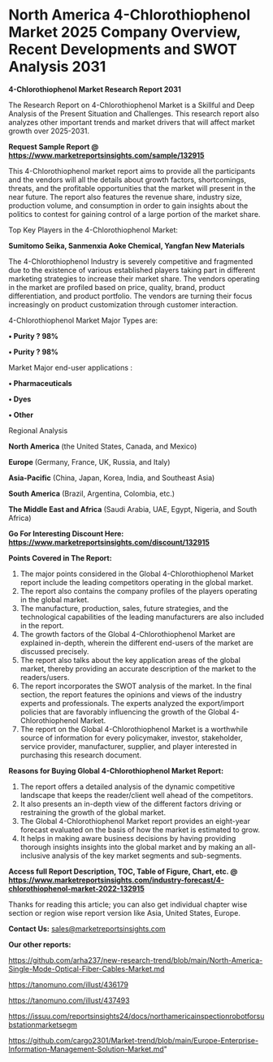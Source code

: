 # North America 4-Chlorothiophenol Market 2025 Company Overview, Recent Developments and SWOT Analysis 2031

<strong>4-Chlorothiophenol Market Research Report 2031</strong>

The Research Report on 4-Chlorothiophenol Market is a Skillful and Deep Analysis of the Present Situation and Challenges. This research report also analyzes other important trends and market drivers that will affect market growth over 2025-2031.

<strong>Request Sample Report @ <a href=https://www.marketreportsinsights.com/sample/132915>https://www.marketreportsinsights.com/sample/132915</a></strong>

This 4-Chlorothiophenol market report aims to provide all the participants and the vendors will all the details about growth factors, shortcomings, threats, and the profitable opportunities that the market will present in the near future. The report also features the revenue share, industry size, production volume, and consumption in order to gain insights about the politics to contest for gaining control of a large portion of the market share.

Top Key Players in the 4-Chlorothiophenol Market:

<strong>Sumitomo Seika, Sanmenxia Aoke Chemical, Yangfan New Materials</strong>

The 4-Chlorothiophenol Industry is severely competitive and fragmented due to the existence of various established players taking part in different marketing strategies to increase their market share. The vendors operating in the market are profiled based on price, quality, brand, product differentiation, and product portfolio. The vendors are turning their focus increasingly on product customization through customer interaction.

4-Chlorothiophenol Market Major Types are:

<strong>• Purity ? 98%

• Purity ? 98%</strong>

Market Major end-user applications :

<strong>• Pharmaceuticals

• Dyes

• Other</strong>

Regional Analysis

</u><strong><b>North America</b></strong> (the United States, Canada, and Mexico)

<strong><b>Europe </b></strong>(Germany, France, UK, Russia, and Italy)

<strong><b>Asia-Pacific</b></strong> (China, Japan, Korea, India, and Southeast Asia)

<strong><b>South America</b></strong> (Brazil, Argentina, Colombia, etc.)

<strong><b>The Middle East and Africa</b></strong> (Saudi Arabia, UAE, Egypt, Nigeria, and South Africa)

<strong>Go For Interesting Discount Here: <a href=https://www.marketreportsinsights.com/discount/132915>https://www.marketreportsinsights.com/discount/132915</a></strong>

<strong>Points Covered in The Report:</strong>
<ol>
  <li>The major points considered in the Global 4-Chlorothiophenol Market report include the leading competitors operating in the global market.</li>
  <li>The report also contains the company profiles of the players operating in the global market.</li>
  <li>The manufacture, production, sales, future strategies, and the technological capabilities of the leading manufacturers are also included in the report.</li>
  <li>The growth factors of the Global 4-Chlorothiophenol Market are explained in-depth, wherein the different end-users of the market are discussed precisely.</li>
  <li>The report also talks about the key application areas of the global market, thereby providing an accurate description of the market to the readers/users.</li>
  <li>The report incorporates the SWOT analysis of the market. In the final section, the report features the opinions and views of the industry experts and professionals. The experts analyzed the export/import policies that are favorably influencing the growth of the Global 4-Chlorothiophenol Market.</li>
  <li>The report on the Global 4-Chlorothiophenol Market is a worthwhile source of information for every policymaker, investor, stakeholder, service provider, manufacturer, supplier, and player interested in purchasing this research document.</li>
</ol>
<strong>Reasons for Buying Global 4-Chlorothiophenol Market Report:</strong>

<ol>
  <li>The report offers a detailed analysis of the dynamic competitive landscape that keeps the reader/client well ahead of the competitors.</li>
  <li>It also presents an in-depth view of the different factors driving or restraining the growth of the global market.</li>
  <li>The Global 4-Chlorothiophenol Market report provides an eight-year forecast evaluated on the basis of how the market is estimated to grow.</li>
  <li>It helps in making aware business decisions by having providing thorough insights insights into the global market and by making an all-inclusive analysis of the key market segments and sub-segments.</li>
</ol>
<strong>Access full Report Description, TOC, Table of Figure, Chart, etc. @ <a href=https://www.marketreportsinsights.com/industry-forecast/4-chlorothiophenol-market-2022-132915>https://www.marketreportsinsights.com/industry-forecast/4-chlorothiophenol-market-2022-132915</a></strong>


Thanks for reading this article; you can also get individual chapter wise section or region wise report version like Asia, United States, Europe.

<strong>Contact Us:</strong>
sales@marketreportsinsights.com

<strong>Our other reports:</strong>

<a href=https://github.com/arha237/new-research-trend/blob/main/North-America-Single-Mode-Optical-Fiber-Cables-Market.md>https://github.com/arha237/new-research-trend/blob/main/North-America-Single-Mode-Optical-Fiber-Cables-Market.md</a>

<a href=https://tanomuno.com/illust/436179>https://tanomuno.com/illust/436179</a>

<a href=https://tanomuno.com/illust/437493>https://tanomuno.com/illust/437493</a>

<a href=https://issuu.com/reportsinsights24/docs/northamericainspectionrobotforsubstationmarketsegm>https://issuu.com/reportsinsights24/docs/northamericainspectionrobotforsubstationmarketsegm</a>

<a href=https://github.com/cargo2301/Market-trend/blob/main/Europe-Enterprise-Information-Management-Solution-Market.md>https://github.com/cargo2301/Market-trend/blob/main/Europe-Enterprise-Information-Management-Solution-Market.md</a>"
